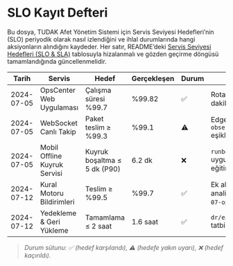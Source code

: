 # SLO Kayıt Defteri

Bu dosya, TUDAK Afet Yönetim Sistemi için Servis Seviyesi Hedefleri’nin (SLO) periyodik olarak nasıl izlendiğini ve ihlal durumlarında hangi aksiyonların alındığını kaydeder. Her satır, README’deki [Servis Seviyesi Hedefleri (SLO & SLA)](#servis-seviyesi-hedefleri-slo--sla) tablosuyla hizalanmalı ve gözden geçirme döngüsü tamamlandığında güncellenmelidir.

| Tarih | Servis | Hedef | Gerçekleşen | Durum | Aksiyon | Referans |
| --- | --- | --- | --- | --- | --- | --- |
| 2024-07-05 | OpsCenter Web Uygulaması | Çalışma süresi %99.7 | %99.82 | ✅ | Rota cache TTL 15 dakikadan 10 dakikaya düşürüldü. | `analytics/benchmark/2024-07-10-opscenter.md` |
| 2024-07-05 | WebSocket Canlı Takip | Paket teslim ≥ %99.3 | %99.1 | ⚠️ | Edge node tamponu artırıldı, `observability/alerts/opscenter.yml` eşikleri güncellendi. | `observability/capacity-journal.md` |
| 2024-07-05 | Mobil Offline Kuyruk Servisi | Kuyruk boşaltma ≤ 5 dk (P90) | 6.2 dk | ❌ | `runbook/offline-edge-recovery.md` uygulandı, saha ekibi yeniden eğitime alındı. | `docs/tatbikat/2024-06-report.md` |
| 2024-07-12 | Kural Motoru Bildirimleri | Teslim ≥ %99.5 | %99.7 | ✅ | Ek aksiyon yok; alarm yanlış pozitif analizi `observability/reviews/2024-07-opscenter.md` dosyasına işlendi. | `observability/alerts/opscenter.yml` |
| 2024-07-12 | Yedekleme & Geri Yükleme | Tamamlama ≤ 2 saat | 1.6 saat | ✅ | `dr/exercises/regional-dc-202406.md` tatbikatı başarıyla tamamlandı. | `runbook/data-restore.md` |

> _Durum sütunu: ✅ (hedef karşılandı), ⚠️ (hedefe yakın uyarı), ❌ (hedef kaçırıldı)._ 
